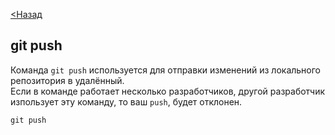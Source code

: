 [<Назад](readme.md)
## git push

Команда `git push` используется для отправки изменений из локального репозитория в удалённый.   
Если в команде работает несколько разработчиков, другой разработчик изпользует эту команду, то ваш `push`, будет отклонен.
 ```
git push 
 ```